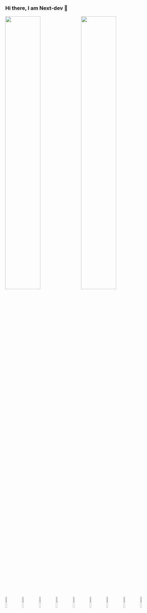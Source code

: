  ### Hi there, I am Next-dev 👋
<img align="left" width="47%" src="https://github-readme-stats.vercel.app/api?username=Mouradh1&show_icons=true&theme=radical" />
<img align="left" width="47%" src="https://github-readme-stats.vercel.app/api/top-langs/?username=Mouradh1&layout=compact" />

<img align="left" width="10%" height="35px" src="https://img.shields.io/badge/MongoDB-%234ea94b.svg?style=for-the-badge&logo=mongodb&logoColor=white" />
<img align="left" width="10%" height="35px" src="https://img.shields.io/badge/mysql-%2300f.svg?style=for-the-badge&logo=mysql&logoColor=white" />
<img align="left" width="10%" height="35px" src="https://img.shields.io/badge/angular.js-%23E23237.svg?style=for-the-badge&logo=angularjs&logoColor=white" />
<img align="left" width="10%" height="35px" src="https://img.shields.io/badge/node.js-6DA55F?style=for-the-badge&logo=node.js&logoColor=white" />
<img align="left" width="10%" height="35px" src="https://img.shields.io/badge/spring-%236DB33F.svg?style=for-the-badge&logo=spring&logoColor=white" />
<img align="left" width="10%" height="35px" src="https://img.shields.io/badge/c-%2300599C.svg?style=for-the-badge&logo=c&logoColor=white" />
<img align="left" width="10%" height="35px" src="https://img.shields.io/badge/c++-%2300599C.svg?style=for-the-badge&logo=c%2B%2B&logoColor=white" />
<img align="left" width="10%" height="35px" src="https://img.shields.io/badge/java-%23ED8B00.svg?style=for-the-badge&logo=openjdk&logoColor=white" />
<img align="left" width="10%" height="35px" src="https://img.shields.io/badge/python-3670A0?style=for-the-badge&logo=python&logoColor=ffdd54" />
